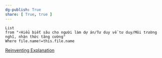 ```yaml
---
dg-publish: True
share: [ True, true ]
---
```

```dataview
List 
from "⚡Hiểu biết sâu cho người làm dự án/Tư duy về tư duy/Môi trường nghĩ, nhận thức tăng cường" 
Where file.name!=this.file.name
```
[Reinventing Explanation](https://michaelnielsen.org/reinventing_explanation/index.html)